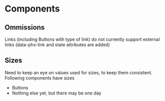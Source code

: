 Components
==========

Ommissions
----------

Links (including Buttons with type of link) do not currently support external links (data-phx-link and state attributes are added)

Sizes
-----

Need to keep an eye on values used for sizes, to keep them consistent. Following components have sizes

  * Buttons
  * Nothing else yet, but there may be one day
